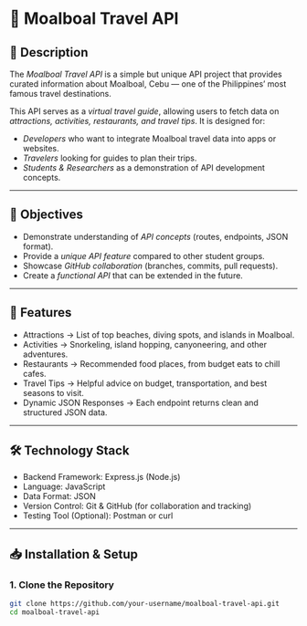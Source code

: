 # 🌴 Moalboal Travel API

## 📌 Description
The *Moalboal Travel API* is a simple but unique API project that provides curated information about Moalboal, Cebu — one of the Philippines’ most famous travel destinations.  

This API serves as a *virtual travel guide*, allowing users to fetch data on *attractions, activities, restaurants, and travel tips*. It is designed for:
- *Developers* who want to integrate Moalboal travel data into apps or websites.  
- *Travelers* looking for guides to plan their trips.  
- *Students & Researchers* as a demonstration of API development concepts.  

---

## 🎯 Objectives
- Demonstrate understanding of *API concepts* (routes, endpoints, JSON format).  
- Provide a *unique API feature* compared to other student groups.  
- Showcase *GitHub collaboration* (branches, commits, pull requests).  
- Create a *functional API* that can be extended in the future.  

---

## 🚀 Features
- Attractions → List of top beaches, diving spots, and islands in Moalboal.  
- Activities → Snorkeling, island hopping, canyoneering, and other adventures.  
- Restaurants → Recommended food places, from budget eats to chill cafes.  
- Travel Tips → Helpful advice on budget, transportation, and best seasons to visit.  
- Dynamic JSON Responses → Each endpoint returns clean and structured JSON data.  

---

## 🛠️ Technology Stack
- Backend Framework: Express.js (Node.js)  
- Language: JavaScript  
- Data Format: JSON  
- Version Control: Git & GitHub (for collaboration and tracking)  
- Testing Tool (Optional): Postman or curl  

---

## 📥 Installation & Setup

### 1. Clone the Repository
```bash
git clone https://github.com/your-username/moalboal-travel-api.git
cd moalboal-travel-api
